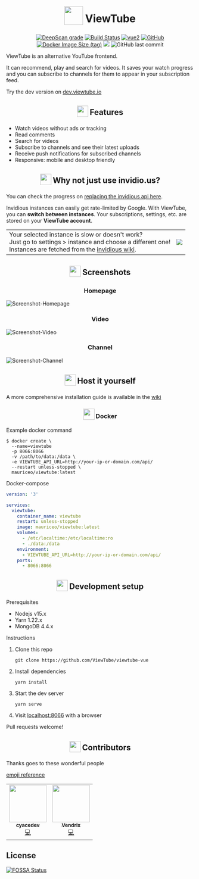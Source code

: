 <h1 align="center">
<sub>
<img  src="https://raw.githubusercontent.com/ViewTube/viewtube-vue/stable/.github/images/logo.png"
      height="50"
      width="50">
</sub>
ViewTube
</h1>

<p align="center"><a href="https://deepscan.io/dashboard#view=project&amp;tid=11097&amp;pid=14017&amp;bid=262917"><img src="https://deepscan.io/api/teams/11097/projects/14017/branches/262917/badge/grade.svg" alt="DeepScan grade"></a>
<a href="https://drone.oeger.li/ViewTube/viewtube-vue"><img src="https://drone.oeger.li/api/badges/ViewTube/viewtube-vue/status.svg" alt="Build Status"></a>
<a href="https://vuejs.org/"><img src="https://img.shields.io/badge/vue-2.x-brightgreen.svg" alt="vue2"></a>
<a href="https://github.com/ViewTube/viewtube-vue/blob/stable/LICENSE"><img src="https://img.shields.io/github/license/mauriceoegerli/viewtube-vue" alt="GitHub"></a>
<a href="https://hub.docker.com/r/mauriceo/viewtube"><img src="https://img.shields.io/docker/image-size/mauriceo/viewtube/latest?label=docker%20image" alt="Docker Image Size (tag)"></a>
<a href="https://app.fossa.com/projects/git%2Bgithub.com%2FViewTube%2Fviewtube-vue?ref=badge_shield" alt="FOSSA Status"><img src="https://app.fossa.com/api/projects/git%2Bgithub.com%2FViewTube%2Fviewtube-vue.svg?type=shield"/></a>
<img src="https://img.shields.io/github/last-commit/viewtube/viewtube-vue" alt="GitHub last commit"></p>

ViewTube is an alternative YouTube frontend.

It can recommend, play and search for videos. It saves your watch progress and you can subscribe to channels for them to appear in your subscription feed.

Try the dev version on [dev.viewtube.io](https://dev.viewtube.io)

<h2 align="center">
<sub>
<img  src=".github/icons/star.svg"
      height="30"
      width="30">
</sub>
Features
</h2>

- Watch videos without ads or tracking
- Read comments
- Search for videos
- Subscribe to channels and see their latest uploads
- Receive push notifications for subscribed channels
- Responsive: mobile and desktop friendly

<h2 align="center">
<sub>
<img  src=".github/icons/question.svg"
      height="30"
      width="30">
</sub>
Why not just use invidio.us?
</h2>

You can check the progress on [replacing the invidious api here](https://github.com/ViewTube/viewtube-vue/wiki/Invidious-API-migration).

Invidious instances can easily get rate-limited by Google. With ViewTube, you can <b>switch between instances</b>. Your subscriptions, settings, etc. are stored on your <b>ViewTube account</b>.

<table>
 <tr>
   <td valign="top">
     Your selected instance is slow or doesn't work?
     <br>
     Just go to settings > instance and choose a different one!
     <br>
     Instances are fetched from the <a href="https://github.com/iv-org/documentation/blob/master/Invidious-Instances.md">invidious wiki</a>.
   </td>
   <td><img src=".github/images/switch_instance.gif" /></td>
 </tr>
</table>

<h2 align="center">
<sub>
<img  src=".github/icons/screenshot.svg"
      height="30"
      width="30">
</sub>
Screenshots
</h2>

<h3 align="center">
Homepage
</h3>

![Screenshot-Homepage](https://i.ibb.co/Gk5tKQ7/lxt1y0mk.jpg)

<h3 align="center">
Video
</h3>

![Screenshot-Video](https://i.ibb.co/RTL2v3f/g2ejf7wf.jpg)

<h3 align="center">
Channel
</h3>

![Screenshot-Channel](https://i.ibb.co/h9mf1yd/6j45ao5r.jpg)

<h2 align="center">
<sub>
<img  src=".github/icons/home.svg"
      height="30"
      width="30">
</sub>
Host it yourself
</h2>

A more comprehensive installation guide is available in the [wiki](https://github.com/ViewTube/viewtube-vue/wiki/Installation)

<h3 align="center">
<sub>
<img  src=".github/icons/docker.svg"
      height="30"
      width="30">
</sub>
Docker
</h3>

Example docker command

```docker
$ docker create \
  --name=viewtube
  -p 8066:8066
  -v /path/to/data:/data \
  -e VIEWTUBE_API_URL=http://your-ip-or-domain.com/api/
  --restart unless-stopped \
  mauriceo/viewtube:latest
```

Docker-compose

```yml
version: '3'

services:
  viewtube:
    container_name: viewtube
    restart: unless-stopped
    image: mauriceo/viewtube:latest
    volumes:
      - /etc/localtime:/etc/localtime:ro
      - ./data:/data
    environment:
      - VIEWTUBE_API_URL=http://your-ip-or-domain.com/api/
    ports:
      - 8066:8066
```

<h2 align="center">
<sub>
<img  src=".github/icons/dev.svg"
      height="30"
      width="30">
</sub>
Development setup
</h2>

Prerequisites

- Nodejs v15.x
- Yarn 1.22.x
- MongoDB 4.4.x

Instructions

1.  Clone this repo

    `git clone https://github.com/ViewTube/viewtube-vue`

2.  Install dependencies

    `yarn install`

3.  Start the dev server

    `yarn serve`

4.  Visit [localhost:8066](http://localhost:8066) with a browser

Pull requests welcome!

<h2 align="center">
<sub>
<img  src=".github/icons/people.svg"
      height="30"
      width="30">
</sub>
Contributors
</h2>

Thanks goes to these wonderful people

[emoji reference](https://allcontributors.org/docs/en/emoji-key)

<!-- ALL-CONTRIBUTORS-LIST:START - Do not remove or modify this section -->
<!-- prettier-ignore-start -->
<!-- markdownlint-disable -->
<table>
  <tr>
    <td align="center"><a href="https://github.com/cyacedev"><img src="https://avatars0.githubusercontent.com/u/46712905?v=4" width="100px;" alt=""/><br /><sub><b>cyacedev</b></sub></a><br /><a href="https://github.com/ViewTube/viewtube-vue/commits?author=cyacedev" title="Code">💻</a></td>
    <td align="center"><a href="https://github.com/ckVendrix"><img src="https://avatars2.githubusercontent.com/u/51775140?v=4" width="100px;" alt=""/><br /><sub><b>Vendrix</b></sub></a><br /><a href="https://github.com/ViewTube/viewtube-vue/commits?author=ckVendrix" title="Code">💻</a></td>
  </tr>
</table>

<!-- markdownlint-enable -->
<!-- prettier-ignore-end -->

<!-- ALL-CONTRIBUTORS-LIST:END -->


## License
[![FOSSA Status](https://app.fossa.com/api/projects/git%2Bgithub.com%2FViewTube%2Fviewtube-vue.svg?type=large)](https://app.fossa.com/projects/git%2Bgithub.com%2FViewTube%2Fviewtube-vue?ref=badge_large)